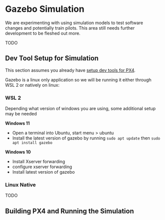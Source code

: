 # Gazebo Simulation

We are experimenting with using simulation models to test software changes and potentially train pilots. This area still needs further development to be fleshed out more. 

TODO

## Dev Tool Setup for Simulation
This section assumes you already have [setup dev tools for PX4](../PX4.md#dev-environment-setup).

Gazebo is a linux only application so we will be running it either through WSL 2 or natively on linux:

### WSL 2
Depending what version of windows you are using, some additional setup may be needed

**Windows 11**
- Open a terminal into Ubuntu, start menu > ubuntu
- Install the latest version of gazebo by running `sudo apt update` then `sudo apt install gazebo`

**Windows 10**
- Install Xserver forwarding
- configure xserver forwarding
- Install latest version of gazebo

### Linux Native
TODO

## Building PX4 and Running the Simulation
